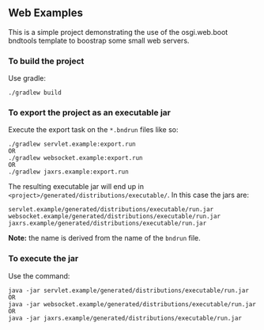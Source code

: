 ## Web Examples

This is a simple project demonstrating the use of the osgi.web.boot bndtools template to boostrap some small web servers.

### To build the project

Use gradle:

`./gradlew build`

### To export the project as an executable jar

Execute the export task on the `*.bndrun` files like so:

```
./gradlew servlet.example:export.run
OR
./gradlew websocket.example:export.run
OR
./gradlew jaxrs.example:export.run
```

The resulting executable jar will end up in `<project>/generated/distributions/executable/`. 
In this case the jars are:

```
servlet.example/generated/distributions/executable/run.jar
websocket.example/generated/distributions/executable/run.jar
jaxrs.example/generated/distributions/executable/run.jar
```
**Note:** the name is derived from the name of the `bndrun` file.

### To execute the jar

Use the command:

```
java -jar servlet.example/generated/distributions/executable/run.jar
OR
java -jar websocket.example/generated/distributions/executable/run.jar
OR
java -jar jaxrs.example/generated/distributions/executable/run.jar

```
